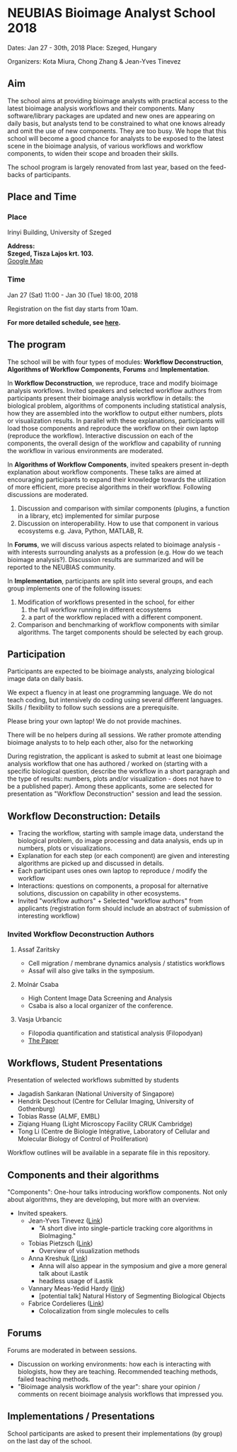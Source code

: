# NEUBIAS Bioimage Analyst School 2018

Dates: Jan 27 - 30th, 2018
Place: Szeged, Hungary

Organizers: Kota Miura, Chong Zhang & Jean-Yves Tinevez

## Aim

The school aims at providing bioimage analysts with practical access to the latest bioimage analysis workflows and their components. Many software/library packages are updated and new ones are appearing on daily basis, but analysts tend to be constrained to what one knows already and omit the use of new components. They are too busy. We hope that this school will become a good chance for analysts to be exposed to the latest scene in the bioimage analysis, of various workflows and workflow components, to widen their scope and broaden their skills.

The school program is largely renovated from last year, based on the feed-backs of participants. 

## Place and Time

### Place
Irinyi Building, University of Szeged  

**Address:**  
**Szeged, Tisza Lajos krt. 103.**   
[Google Map](https://goo.gl/maps/Ht6XGuZ8Szt)

### Time

Jan 27 (Sat) 11:00  - Jan 30 (Tue) 18:00, 2018 

Registration on the fist day starts  from 10am.  

**For more detailed schedule, see [here](https://docs.google.com/spreadsheets/d/1WCevAgjsBsMp7i2cOdKCES6arct8oC_nhGJfWr-PQs0/edit?usp=sharing).**

## The program 

The school will be with four types of modules: **Workflow Deconstruction**, **Algorithms of Workflow Components**, **Forums** and **Implementation**. 

In **Workflow Deconstruction**, we reproduce, trace and modify bioimage analysis workflows. Invited speakers and selected workflow authors from participants present their bioimage analysis workflow in details: the biological problem, algorithms of components including statistical analysis, how they are assembled into the workflow to output either numbers, plots or visualization results. In parallel with these explanations, participants will load those components and reproduce the workflow on their own laptop (reproduce the workflow). Interactive discussion on each of the components, the overall design of the workflow and capability of running the workflow in various environments are moderated. 

In **Algorithms of Workflow Components**, invited speakers present in-depth explanation about workflow components. These talks are aimed at encouraging participants to expand their knowledge towards the utilization of more efficient, more precise algorithms in their workflow. Following discussions are moderated. 


1. Discussion and comparison with similar components (plugins, a function in a library, etc) implemented for similar purpose
2. Discussion on interoperability. How to use that component in various ecosystems e.g. Java, Python, MATLAB, R. 

In **Forums**, we will discuss various aspects related to bioimage analysis - with interests surrounding analysts as a profession  (e.g. How do we teach bioimage analysis?). Discussion results are summarized and will be reported to the NEUBIAS community.

In **Implementation**, participants are split into several groups, and each group implements one of the following issues:


1. Modification of workflows presented in the school, for either 
   1. the full workflow running in different ecosystems
   2. a part of the workflow replaced with a different component. 
2. Comparison and benchmarking of workflow components with similar algorithms. The target components should be selected by each group. 

## Participation

Participants are expected to be bioimage analysts, analyzing biological image data on daily basis. 

We expect a fluency in at least one programming language. We do not teach coding, but intensively do coding using several different languages. Skills / flexibility to follow such sessions are a prerequisite. 

Please bring your own laptop! We do not provide machines.  

There will be no helpers during all sessions. We rather promote attending bioimage analysts to to help each other, also for the networking 

During registration, the applicant is asked to submit at least one bioimage analysis workflow that one has authored / worked on (starting with a specific biological question, describe the workflow in a short paragraph and the type of results: numbers, plots and/or visualization - does not have to be a published paper). Among these applicants, some are selected for presentation as "Workflow Deconstruction" session and lead the session. 

## Workflow Deconstruction: Details

  * Tracing the workflow, starting with sample image data, understand the biological problem, do image processing and data analysis, ends up in numbers, plots or visualizations. 
  * Explanation for each step (or each component) are given and interesting algorithms are picked up and discussed in details. 
  * Each participant uses ones own laptop to reproduce / modify the workflow
  * Interactions: questions on components, a proposal for alternative solutions, discussion on capability in other ecosystems. 
  * Invited "workflow authors" + Selected "workflow authors" from applicants (registration form should include an abstract of submission of interesting workflow)

### Invited Workflow Deconstruction Authors

1. Assaf Zaritsky
   * Cell migration / membrane dynamics analysis / statistics workflows
   * Assaf will also give talks in the symposium. 

2. Molnár Csaba
   *  High Content Image Data Screening and Analysis
   *  Csaba is also a local organizer of the conference. 
3. Vasja Urbancic
   * Filopodia quantification and statistical analysis (Filopodyan)
   * [The Paper](http://jcb.rupress.org/content/early/2017/07/28/jcb.201705113) 

## Workflows, Student Presentations

Presentation of welected workflows submitted by students

- Jagadish Sankaran (National University of Singapore)
- Hendrik Deschout (Centre for Cellular Imaging, University of Gothenburg)
- Tobias Rasse (ALMF, EMBL)
- Ziqiang Huang (Light Microscopy Facility CRUK Cambridge)
- Tong Li (Centre de Biologie Intégrative, Laboratory of Cellular and Molecular Biology of Control of Proliferation)

Workflow outlines will be available in a separate file in this repository. 

## Components and their algorithms

"Components": One-hour talks introducing workflow components. Not only about algorithms, they are developing, but more with an overview.

* Invited speakers. 
  * Jean-Yves Tinevez ([Link](https://research.pasteur.fr/en/member/jean-yves-tinevez/))
     * "A short dive into single-particle tracking core algorithms in BioImaging."
  * Tobias Pietzsch ([Link](https://github.com/tpietzsch))
     * Overview of visualization methods
  * Anna Kreshuk ([Link](https://hciweb.iwr.uni-heidelberg.de/Staff/akreshuk))
     * Anna will also appear in the symposium and give a more general talk about iLastik
     * headless usage of iLastik
  * Vannary Meas-Yedid Hardy ([link](https://research.pasteur.fr/en/member/vannary-meas-yedid-hardy/))
     * [potential talk] Natural History of Segmenting Biological Objects 
  * Fabrice Cordelieres ([Link](https://www.researchgate.net/profile/Fabrice_Cordelieres))
     * Colocalization from single molecules to cells 

## Forums

Forums are moderated in between sessions. 

- Discussion on working environments: how each is interacting with biologists, how they are teaching. Recommended teaching methods, failed teaching methods. 
- "Bioimage analysis workflow of the year": share your opinion / comments on recent bioimage analysis workflows that impressed you. 


## Implementations / Presentations

School participants are asked to present their implementations (by group) on the last day of the school. 






